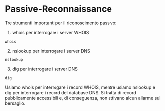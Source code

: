 # Passive-Reconnaissance

Tre strumenti importanti per il riconoscimento passivo:

1. whois per interrogare i server WHOIS
```
whois

```

2. nslookup per interrogare i server DNS
```
nslookup

```
3. dig per interrogare i server DNS
```
dig

```
Usiamo whois per interrogare i record WHOIS, mentre usiamo nslookup e dig per interrogare i record del database DNS. 
Si tratta di record pubblicamente accessibili e, di conseguenza, non attivano alcun allarme sul bersaglio.

